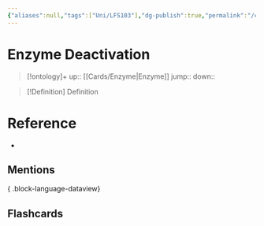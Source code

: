 ```yaml
---
{"aliases":null,"tags":["Uni/LFS103"],"dg-publish":true,"permalink":"/cards/enzyme-deactivation/","dgPassFrontmatter":true}
---
```


# Enzyme Deactivation

> [!ontology]+
> up:: [[Cards/Enzyme\|Enzyme]]
> jump:: 
> down:: 

> [!Definition] Definition

# Reference

- 

## Mentions


{ .block-language-dataview}

## Flashcards